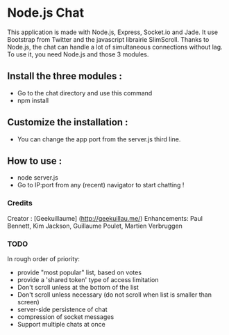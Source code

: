 Node.js Chat
===

This application is made with Node.js, Express, Socket.io and Jade.
It use Bootstrap from Twitter and the javascript librairie SlimScroll.
Thanks to Node.js, the chat can handle a lot of simultaneous connections without lag.
To use it, you need Node.js and those 3 modules.

## Install the three modules :

- Go to the chat directory and use this command
- npm install

## Customize the installation :

- You can change the app port from the server.js third line.

## How to use :

- node server.js
- Go to IP:port from any (recent) navigator to start chatting !

### Credits

Creator : [Geekuillaume] (http://geekuillau.me/)
Enhancements: Paul Bennett, Kim Jackson, Guillaume Poulet, Martien Verbruggen

### TODO

In rough order of priority:

- provide "most popular" list, based on votes
- provide a 'shared token' type of access limitation
- Don't scroll unless at the bottom of the list
- Don't scroll unless necessary (do not scroll when list is smaller than screen)
- server-side persistence of chat
- compression of socket messages
- Support multiple chats at once